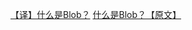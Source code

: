 [【译】什么是Blob？](https://segmentfault.com/a/1190000023039630?utm_source=weekly&utm_medium=email&utm_campaign=SegmentFault%20%E7%B2%BE%E9%80%89%E6%AF%8F%E5%91%A8%E7%B2%BE%E9%80%89%E4%B8%A8GraphQL%20%E7%9C%9F%E6%AD%A3%E7%9A%84%E8%AF%A6%E7%BB%86%E5%85%A5%E9%97%A8%E6%95%99%E7%A8%8B%E4%B8%A8%E6%8F%AD%E7%A7%98%20Webpack%20%E6%8F%92%E4%BB%B6%E7%9A%84%E5%B7%A5%E4%BD%9C%E5%8E%9F%E7%90%86)
[什么是Blob？【原文】](https://developer.mozilla.org/en-US/docs/Web/API/Blob)